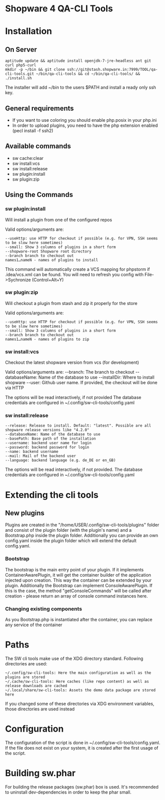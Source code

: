# Shopware 4 QA-CLI Tools

# Installation

## On Server ###
    aptitude update && aptitude install openjdk-7-jre-headless ant git curl php5-curl
    mkdir -p ~/bin && git clone ssh://git@stash.shopware.in:7999/TOOL/qa-cli-tools.git ~/bin/qa-cli-tools && cd ~/bin/qa-cli-tools/ && ./install.sh

The installer will add ~/bin to the users $PATH and install a ready only ssh key.

## General requirements
 * If you want to use coloring you should enable php.posix in your php.ini
 * In order to upload plugins, you need to have the php extension enabled (pecl install -f ssh2)

## Available commands
* sw cache:clear
* sw install:vcs
* sw install:release
* sw plugin:install
* sw plugin:zip

## Using the Commands
### sw plugin:install
Will install a plugin from one of the configured repos

Valid options/arguments are:

    --useHttp: use HTTP for checkout if possible (e.g. for VPN, SSH seems to be slow here sometimes)
    --small: Show 3 columns of plugins in a short form
    --shopware-root Shopware root directory
    --branch branch to checkout out
    names1…nameN - names of plugins to install

This command will automatically create a VCS mapping for phpstorm if .idea/vcs.xml can be found. You will need
to refresh you config with File->Sychronize (Control+Alt+Y)

### sw plugin:zip
Will checkout a plugin from stash and zip it properly for the store

Valid options/arguments are:

    --useHttp: use HTTP for checkout if possible (e.g. for VPN, SSH seems to be slow here sometimes)
    --small: Show 3 columns of plugins in a short form
    --branch branch to checkout out
    names1…nameN - names of plugins to zip

### sw install:vcs
Checkout the latest shopware version from vcs (for development)

Valid options/arguments are:
    --branch: The branch to checkout
    --databaseName: Name of the database to use
    --installDir: Where to install shopware
    --user: Github user name. If provided, the checkout will be done via HTTP

The options will be read interactively, if not provided
The database credentials are configured in ~/.config/sw-cli-tools/config.yaml

### sw install:release
    --release: Release to install. Default: "latest". Possible are all shopware release versions like "4.2.0"
    --databaseName: Name of the database to use
    --basePath: Base path of the installation
    --username: backend user name for login
    --password: backend password for login
    --name: backend username
    --mail: Mail of the backend user
    --language: backend language (e.g. de_DE or en_GB)

The options will be read interactively, if not provided.
The database credentials are configured in ~/.config/sw-cli-tools/config.yaml

# Extending the cli tools

## New plugins

Plugins are created in the "/home/USER/.config/sw-cli-tools/plugins" folder and consist of the plugin folder (with the plugin's name) and a Bootstrap.php inside the plugin folder. Additionally you can provide an own config.yaml inside the plugin folder which will extend the default config.yaml.

### Bootstrap
The bootstrap is the main entry point of your plugin. If it implements ContainerAwarePlugin, it will get the container builder
 of the application injected upon creation. This way the container can be extended by your plugin.
Additionally the Bootstrap can implement ConsoleAwarePlugin. If this is the case, the method "getConsoleCommands" will be
called after creation - please return an array of console command instances here.

### Changing existing components

As you Bootstrap.php is instantiated after the container, you can replace any service of the container

# Paths
The SW cli tools make use of the XDG directory standard. Following directories are used:

    ~/.config/sw-cli-tools: Here the main configuration as well as the plugins are stored
    ~/.cache/sw-cli-tools: Here caches (like repo content) as well as release downloads are cached
    ~/.local/share/sw-cli-tools: Assets the demo data package are stored here

If you changed some of these directories via XDG environment variables, those directories are used instead

# Configuration
The configuration of the script is done in ~/.config/sw-cli-tools/config.yaml. If the file does not exist on your system, it is created after the first usage of the script.

# Building sw.phar
For building the release packages (sw.phar) box is used. It's recommended to uninstall dev-dependencies in order to keep the phar small.